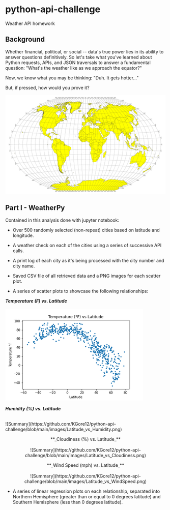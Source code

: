 # python-api-challenge
Weather API homework

## Background
Whether financial, political, or social -- data's true power lies in its ability to answer questions definitively. So let's take what you've learned about Python requests, APIs, and JSON traversals to answer a fundamental question: "What's the weather like as we approach the equator?"

Now, we know what you may be thinking: "Duh. It gets hotter..."

But, if pressed, how would you prove it?

![Summary](https://github.com/KGore12/python-api-challenge/blob/main/images/equatorsign.png)


## Part I - WeatherPy
Contained in this analysis done with jupyter notebook: 

* Over 500 randomly selected (non-repeat) cities based on latitude and longitude.

* A weather check on each of the cities using a series of successive API calls.

* A print log of each city as it's being processed with the city number and city name.

* Saved CSV file of all retrieved data and a PNG images for each scatter plot.

* A series of scatter plots to showcase the following relationships:

**_Temperature (F) vs. Latitude_**
<br><br>
![Summary](https://github.com/KGore12/python-api-challenge/blob/main/images/Temperature_vs_Latitude.png)
 
**_Humidity (%) vs. Latitude_**
 <br><br>
<p align="left">![Summary](https://github.com/KGore12/python-api-challenge/blob/main/images/Latitude_vs_Humidity.png)
      
<p align="center">**_Cloudiness (%) vs. Latitude_**
 <br><br>
![Summary](https://github.com/KGore12/python-api-challenge/blob/main/images/Latitude_vs_Cloudiness.png)
      
<p align="center">**_Wind Speed (mph) vs. Latitude_**
 <br><br>
![Summary](https://github.com/KGore12/python-api-challenge/blob/main/images/Latitude_vs_WindSpeed.png)

*  A series of linear regression plots on each relationship, separated into Northern Hemisphere (greater than or equal to 0 degrees latitude) and Southern Hemisphere (less than 0 degrees latitude).



